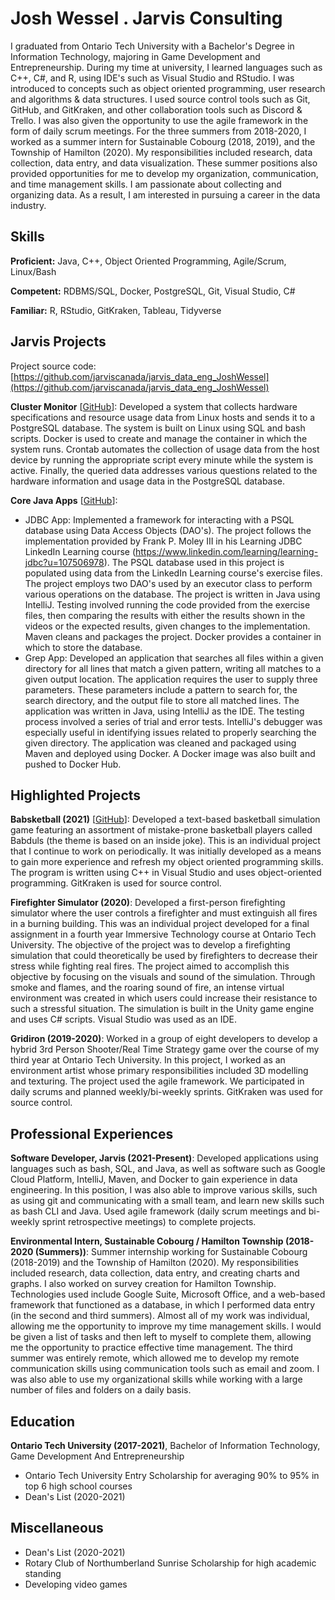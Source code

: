 # Josh Wessel . Jarvis Consulting

I graduated from Ontario Tech University with a Bachelor's Degree in Information Technology, majoring in Game Development and Entrepreneurship. During my time at university, I learned languages such as C++, C#, and R, using IDE's such as Visual Studio and RStudio. I was introduced to concepts such as object oriented programming, user research and algorithms & data structures. I used source control tools such as Git, GitHub, and GitKraken, and other collaboration tools such as Discord & Trello. I was also given the opportunity to use the agile framework in the form of daily scrum meetings. For the three summers from 2018-2020, I worked as a summer intern for Sustainable Cobourg (2018, 2019), and the Township of Hamilton (2020). My responsibilities included research, data collection, data entry, and data visualization. These summer positions also provided opportunities for me to develop my organization, communication, and time management skills. I am passionate about collecting and organizing data. As a result, I am interested in pursuing a career in the data industry.

## Skills

**Proficient:** Java, C++, Object Oriented Programming, Agile/Scrum, Linux/Bash

**Competent:** RDBMS/SQL, Docker, PostgreSQL, Git, Visual Studio, C#

**Familiar:** R, RStudio, GitKraken, Tableau, Tidyverse

## Jarvis Projects

Project source code: [https://github.com/jarviscanada/jarvis_data_eng_JoshWessel](https://github.com/jarviscanada/jarvis_data_eng_JoshWessel)


**Cluster Monitor** [[GitHub](https://github.com/jarviscanada/jarvis_data_eng_JoshWessel/tree/masterhttps://github.com/jarviscanada/jarvis_data_eng_JoshWessel/tree/master/linux_sql)]: Developed a system that collects hardware specifications and resource usage data from Linux hosts and sends it to a PostgreSQL database. The system is built on Linux using SQL and bash scripts. Docker is used to create and manage the container in which the system runs. Crontab automates the collection of usage data from the host device by running the appropriate script every minute while the system is active. Finally, the queried data addresses various questions related to the hardware information and usage data in the PostgreSQL database.

**Core Java Apps** [[GitHub](https://github.com/jarviscanada/jarvis_data_eng_JoshWessel/tree/masterhttps://github.com/jarviscanada/jarvis_data_eng_JoshWessel/tree/master/core_java)]:
      
  - JDBC App: Implemented a framework for interacting with a PSQL database using Data Access Objects (DAO's). The project follows the implementation provided by Frank P. Moley III in his Learning JDBC LinkedIn Learning course (https://www.linkedin.com/learning/learning-jdbc?u=107506978). The PSQL database used in this project is populated using data from the LinkedIn Learning course's exercise files. The project employs two DAO's used by an executor class to perform various operations on the database. The project is written in Java using IntelliJ. Testing involved running the code provided from the exercise files, then comparing the results with either the results shown in the videos or the expected results, given changes to the implementation. Maven cleans and packages the project. Docker provides a container in which to store the database.
  - Grep App: Developed an application that searches all files within a given directory for all lines that match a given pattern, writing all matches to a given output location. The application requires the user to supply three parameters. These parameters include a pattern to search for, the search directory, and the output file to store all matched lines. The application was written in Java, using IntelliJ as the IDE. The testing process involved a series of trial and error tests. IntelliJ's debugger was especially useful in identifying issues related to properly searching the given directory. The application was cleaned and packaged using Maven and deployed using Docker. A Docker image was also built and pushed to Docker Hub.


## Highlighted Projects
**Babsketball (2021)** [[GitHub](https://github.com/JoshWessel/Babsketball)]: Developed a text-based basketball simulation game featuring an assortment of mistake-prone basketball players called Babduls (the theme is based on an inside joke). This is an individual project that I continue to work on periodically. It was initially developed as a means to gain more experience and refresh my object oriented programming skills. The program is written using C++ in Visual Studio and uses object-oriented programming. GitKraken is used for source control.

**Firefighter Simulator (2020)**: Developed a first-person firefighting simulator where the user controls a firefighter and must extinguish all fires in a burning building. This was an individual project developed for a final assignment in a fourth year Immersive Technology course at Ontario Tech University. The objective of the project was to develop a firefighting simulation that could theoretically be used by firefighters to decrease their stress while fighting real fires. The project aimed to accomplish this objective by focusing on the visuals and sound of the simulation. Through smoke and flames, and the roaring sound of fire, an intense virtual environment was created in which users could increase their resistance to such a stressful situation. The simulation is built in the Unity game engine and uses C# scripts. Visual Studio was used as an IDE.

**Gridiron (2019-2020)**: Worked in a group of eight developers to develop a hybrid 3rd Person Shooter/Real Time Strategy game over the course of my third year at Ontario Tech University. In this project, I worked as an environment artist whose primary responsibilities included 3D modelling and texturing. The project used the agile framework. We participated in daily scrums and planned weekly/bi-weekly sprints. GitKraken was used for source control.


## Professional Experiences

**Software Developer, Jarvis (2021-Present)**: Developed applications using languages such as bash, SQL, and Java, as well as software such as Google Cloud Platform, IntelliJ, Maven, and Docker to gain experience in data engineering. In this position, I was also able to improve various skills, such as using git and communicating with a small team, and learn new skills such as bash CLI and Java. Used agile framework (daily scrum meetings and bi-weekly sprint retrospective meetings) to complete projects.

**Environmental Intern, Sustainable Cobourg / Hamilton Township (2018-2020 (Summers))**: Summer internship working for Sustainable Cobourg (2018-2019) and the Township of Hamilton (2020). My responsibilities included research, data collection, data entry, and creating charts and graphs. I also worked on survey creation for Hamilton Township. Technologies used include Google Suite, Microsoft Office, and a web-based framework that functioned as a database, in which I performed data entry (in the second and third summers). Almost all of my work was individual, allowing me the opportunity to improve my time management skills. I would be given a list of tasks and then left to myself to complete them, allowing me the opportunity to practice effective time management. The third summer was entirely remote, which allowed me to develop my remote communication skills using communication tools such as email and zoom. I was also able to use my organizational skills while working with a large number of files and folders on a daily basis.


## Education
**Ontario Tech University (2017-2021)**, Bachelor of Information Technology, Game Development And Entrepreneurship
- Ontario Tech University Entry Scholarship for averaging 90% to 95% in top 6 high school courses
- Dean's List (2020-2021)


## Miscellaneous
- Dean's List (2020-2021)
- Rotary Club of Northumberland Sunrise Scholarship for high academic standing
- Developing video games